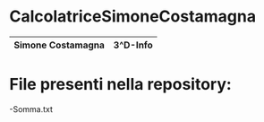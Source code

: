 # CalcolatriceSimoneCostamagna
|Simone Costamagna|3^D-Info|
|-|-|

# File presenti nella repository:
-Somma.txt
